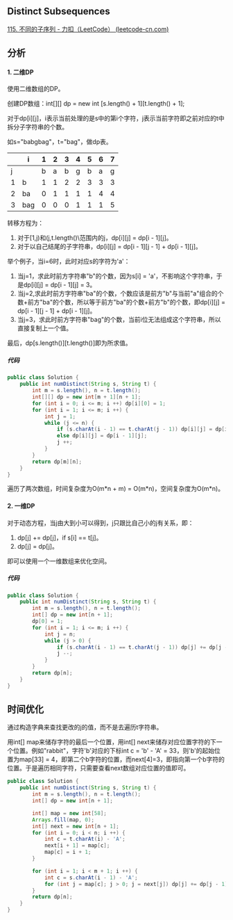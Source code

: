 ## Distinct Subsequences

[115. 不同的子序列 - 力扣（LeetCode） (leetcode-cn.com)](https://leetcode-cn.com/problems/distinct-subsequences/)

## 分析

#### 1. 二维DP

使用二维数组的DP。

创建DP数组：int\[][] dp = new int \[s.length() + 1][t.length() + 1];

对于dp\[i][j]，i表示当前处理的是s中的第i个字符，j表示当前字符即之前对应的t中拆分子字符串的个数。

如s="babgbag"，t="bag"，做dp表。

|      | i    | 1    | 2    | 3    | 4    | 5    | 6    | 7    |
| ---- | ---- | ---- | ---- | ---- | ---- | ---- | ---- | ---- |
| j    |      | b    | a    | b    | g    | b    | a    | g    |
| 1    | b    | 1    | 1    | 2    | 2    | 3    | 3    | 3    |
| 2    | ba   | 0    | 1    | 1    | 1    | 1    | 4    | 4    |
| 3    | bag  | 0    | 0    | 0    | 1    | 1    | 1    | 5    |

转移方程为：

1.  对于\[1,j)和(j,t.length()\范围内的j，dp\[i]\[j] = dp\[i - 1]\[j]。
2.  对于以自己结尾的子字符串，dp\[i][j] = dp\[i - 1]\[j - 1] + dp\[i - 1]\[j]。

举个例子，当i=6时，此时对应s的字符为'a'：

1.  当j=1，求此时前方字符串"b"的个数，因为s[i] = 'a'，不影响这个字符串，于是dp\[i][j] = dp\[i - 1][j] = 3。
2.  当j=2,求此时前方字符串"ba"的个数，个数应该是前方"b"与当前"a"组合的个数+前方"ba"的个数，所以等于前方"ba"的个数+前方"b"的个数，即dp\[i][j] = dp\[i - 1][j - 1] + dp\[i - 1][j]。
3.  当j=3，求此时前方字符串"bag"的个数，当前i位无法组成这个字符串，所以直接复制上一个值。

最后，dp\[s.length()][t.length()]即为所求值。

##### 代码

```java
public class Solution {
    public int numDistinct(String s, String t) {
        int m = s.length(), n = t.length();
        int[][] dp = new int[m + 1][n + 1];
        for (int i = 0; i <= m; i ++) dp[i][0] = 1;
        for (int i = 1; i <= m; i ++) {
            int j = 1;
            while (j <= n) {
                if (s.charAt(i - 1) == t.charAt(j - 1)) dp[i][j] = dp[i - 1][j - 1] + dp[i - 1][j];
                else dp[i][j] = dp[i - 1][j];
                j ++;
            }
        }
        return dp[m][n];
    }
}
```

遍历了两次数组，时间复杂度为O(m\*n + m) = O(m*n)，空间复杂度为O(m\*n)。

#### 2. 一维DP

对于动态方程，当j由大到小可以得到，j只跟比自己小的j有关系，即：

1.  dp[j] += dp[j]，if s[i] == t[j]。
2.  dp[j] = dp[j]。

即可以使用一个一维数组来优化空间。

##### 代码

```java
public class Solution {
    public int numDistinct(String s, String t) {
        int m = s.length(), n = t.length();
        int[] dp = new int[n + 1];
        dp[0] = 1;
        for (int i = 1; i <= m; i ++) {
            int j = n;
            while (j > 0) {
                if (s.charAt(i - 1) == t.charAt(j - 1)) dp[j] += dp[j - 1];
                j --;
            }
        }
        return dp[n];
    }
}
```

## 时间优化

通过构造字典来查找更改的j的值，而不是去遍历t字符串。

用int\[] map来储存字符的最后一个位置，用int\[] next来储存对应位置字符的下一个位置。例如"rabbit"，字符'b'对应的下标int c = 'b' - 'A' = 33，则'b'的起始位置为map\[33] = 4，即第二个b字符的位置，而next\[4]=3，即指向第一个b字符的位置。于是遍历相同字符，只需要查看next数组对应位置的值即可。

```java
public class Solution {
    public int numDistinct(String s, String t) {
        int m = s.length(), n = t.length();
        int[] dp = new int[n + 1];

        int[] map = new int[58];
        Arrays.fill(map, 0);
        int[] next = new int[n + 1];
        for (int i = 0; i < n; i ++) {
            int c = t.charAt(i) - 'A';
            next[i + 1] = map[c];
            map[c] = i + 1;
        }

        for (int i = 1; i < m + 1; i ++) {
            int c = s.charAt(i - 1) - 'A';
            for (int j = map[c]; j > 0; j = next[j]) dp[j] += dp[j - 1];
        }
        return dp[n];
    }
}
```

